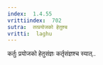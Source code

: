 ```yaml
---
index:  1.4.55
vrittiindex:  702
sutra:  तत्प्रयोजको हेतुश्च
vritti:  laghu 
---
```


कर्तुः प्रयोजको हेतुसंज्ञः कर्तृसंज्ञश्च स्यात्..

